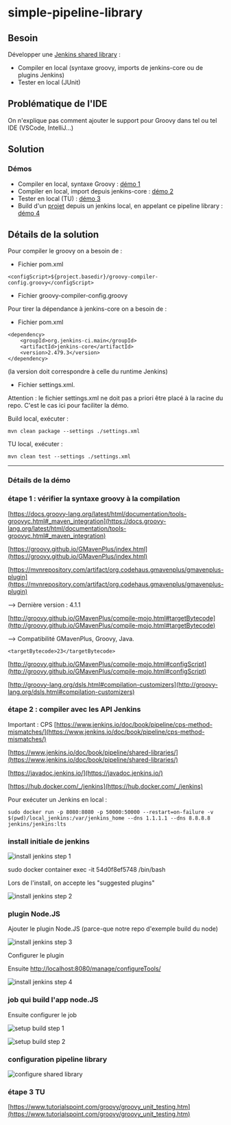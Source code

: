 # simple-pipeline-library

## Besoin

Développer une [Jenkins shared library](https://www.jenkins.io/doc/book/pipeline/shared-libraries/) :

 * Compiler en local (syntaxe groovy, imports de jenkins-core ou de plugins Jenkins)
 * Tester en local (JUnit)

## Problématique de l'IDE

On n'explique pas comment ajouter le support pour Groovy dans tel ou tel IDE (VSCode, IntelliJ...)

## Solution

### Démos

 * Compiler en local, syntaxe Groovy : [démo 1](./docs/demo1_compile.mp4)
 * Compiler en local, import depuis jenkins-core : [démo 2](./docs/demo2_compile.mp4)
 * Tester en local (TU) : [démo 3](./docs/demo3_TU.mp4)
 * Build d'un [projet](https://github.com/avergnaud/nodejs-hello-world) depuis un jenkins local, en appelant ce pipeline library : [démo 4](./docs/demo4_build_jenkins_local.mp4)

## Détails de la solution

Pour compiler le groovy on a besoin de :

 * Fichier pom.xml
```
<configScript>${project.basedir}/groovy-compiler-config.groovy</configScript>
```
 * Fichier groovy-compiler-config.groovy

Pour tirer la dépendance à jenkins-core on a besoin de :
 * Fichier pom.xml
```
<dependency>
    <groupId>org.jenkins-ci.main</groupId>
    <artifactId>jenkins-core</artifactId>
    <version>2.479.3</version>
</dependency>
```
(la version doit correspondre à celle du runtime Jenkins)
 * Fichier settings.xml. 
 
 Attention : le fichier settings.xml ne doit pas a priori être placé à la racine du repo. C'est le cas ici pour faciliter la démo.

 Build local, exécuter :
 ```
 mvn clean package --settings ./settings.xml
 ```

TU local, exécuter :
 ```
 mvn clean test --settings ./settings.xml
 ```

---

### Détails de la démo

### étape 1 : vérifier la syntaxe groovy à la compilation

[https://docs.groovy-lang.org/latest/html/documentation/tools-groovyc.html#_maven_integration](https://docs.groovy-lang.org/latest/html/documentation/tools-groovyc.html#_maven_integration)

[https://groovy.github.io/GMavenPlus/index.html](https://groovy.github.io/GMavenPlus/index.html)

[https://mvnrepository.com/artifact/org.codehaus.gmavenplus/gmavenplus-plugin](https://mvnrepository.com/artifact/org.codehaus.gmavenplus/gmavenplus-plugin)

--> Dernière version : 4.1.1

[http://groovy.github.io/GMavenPlus/compile-mojo.html#targetBytecode](http://groovy.github.io/GMavenPlus/compile-mojo.html#targetBytecode)

--> Compatibilité GMavenPlus, Groovy, Java.

```
<targetBytecode>23</targetBytecode>
```

[http://groovy.github.io/GMavenPlus/compile-mojo.html#configScript](http://groovy.github.io/GMavenPlus/compile-mojo.html#configScript)

[http://groovy-lang.org/dsls.html#compilation-customizers](http://groovy-lang.org/dsls.html#compilation-customizers)

### étape 2 : compiler avec les API Jenkins

Important : CPS [https://www.jenkins.io/doc/book/pipeline/cps-method-mismatches/](https://www.jenkins.io/doc/book/pipeline/cps-method-mismatches/)

[https://www.jenkins.io/doc/book/pipeline/shared-libraries/](https://www.jenkins.io/doc/book/pipeline/shared-libraries/)

[https://javadoc.jenkins.io/](https://javadoc.jenkins.io/)

[https://hub.docker.com/_/jenkins](https://hub.docker.com/_/jenkins)

Pour exécuter un Jenkins en local :

```
sudo docker run -p 8080:8080 -p 50000:50000 --restart=on-failure -v $(pwd)/local_jenkins:/var/jenkins_home --dns 1.1.1.1 --dns 8.8.8.8 jenkins/jenkins:lts
```

### install initiale de jenkins

![install jenkins step 1](./docs/install_jenkins_step1.png?raw=true)

sudo docker container exec -it 54d0f8ef5748 /bin/bash

Lors de l'install, on accepte les "suggested plugins"

![install jenkins step 2](./docs/install_jenkins_step2.png?raw=true)

### plugin Node.JS

Ajouter le plugin Node.JS (parce-que notre repo d'exemple build du node)

![install jenkins step 3](./docs/install_jenkins_step3.png?raw=true)

Configurer le plugin

Ensuite [http://localhost:8080/manage/configureTools/](http://localhost:8080/manage/configureTools/)

![install jenkins step 4](./docs/install_jenkins_step4.png?raw=true)

### job qui build l'app node.JS

Ensuite configurer le job

![setup build step 1](./docs/setup_build_step1.png?raw=true)

![setup build step 2](./docs/setup_build_step2.png?raw=true)

### configuration pipeline library

![configure shared library](./docs/configure_shared_library_1.png?raw=true)

### étape 3 TU

[https://www.tutorialspoint.com/groovy/groovy_unit_testing.htm](https://www.tutorialspoint.com/groovy/groovy_unit_testing.htm)